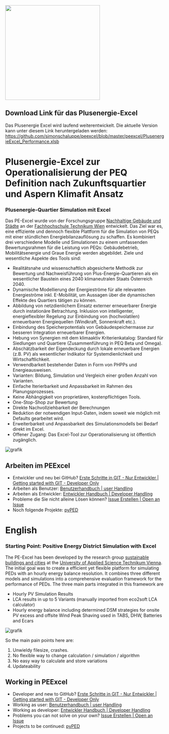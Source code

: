 <img src="https://github.com/simonschaluppe/peexcel/assets/22156735/2856e7d9-54d9-4ea9-a894-1128f435c139" height="300">

## Download Link für das Plusenergie-Excel
Das Plusenergie Excel wird laufend weiterentwickelt. Die aktuelle Version kann unter diesem Link heruntergeladen werden:
https://github.com/simonschaluppe/peexcel/blob/master/peexcel/PlusenergieExcel_Performance.xlsb

# Plusenergie-Excel zur Operationalisierung der PEQ Definition nach Zukunftsquartier und Aspern Klimafit Ansatz
###  Plusenergie-Quartier Simulation mit Excel
Das PE-Excel wurde von der Forschungsgruppe [Nachhaltige Gebäude und Städte](https://res.technikum-wien.at/sbc/) an der [Fachhochschule Technikum Wien](https://www.technikum-wien.at/) entwickelt. Das Ziel war es, eine effiziente und dennoch flexible Plattform für die Simulation von PEQs mit einer stündlichen Energiebilanzauflösung zu schaffen. Es kombiniert drei verschiedene Modelle und Simulationen zu einem umfassenden Bewertungsrahmen für die Leistung von PEQs:  Gebäudebetrieb, Mobilitätsenergie und Graue Energie werden abgebildet. Ziele und wesentliche Aspekte des Tools sind:
* Realitätsnahe und wissenschaftlich abgesicherte Methodik zur Bewertung und Nachweisführung von Plus-Energie-Quartieren als ein wesentlicher Baustein eines 2040 klimaneutralen Staats Österreich 2040.
* Dynamische Modellierung der Energieströme für alle relevanten Energieströme inkl. E-Mobilität, um Aussagen über die dynamischen Effekte des Quartiers tätigen zu können. 
* Abbildung von netzdienlichem Einsatz externer erneuerbarer Energie durch instationäre Betrachtung. Inklusion von intelligenter, energieflexibler Regelung zur Einbindung von (hochvolatilen) erneuerbaren Energiequellen (Windkraft, Sonnenkraft etc.). 
* Einbindung des Speicherpotentials von Gebäudespeichermasse zur besseren Integration erneuerbarer Energien. 
* Hebung von Synergien mit dem klimaaktiv Kriterienkatalog: Standard für Siedlungen und Quartiere  (Zusammenführung in PEQ Beta und Omega). 
* Abschätzbarkeit der Eigendeckung durch lokale erneuerbare Energien (z.B. PV) als wesentlicher Indikator für Systemdienlichkeit und Wirtschaftlichkeit.  
* Verwendbarkeit bestehender Daten in Form von PHPPs und Energieausweisen. 
* Varianten: Bildung, Simulation und Vergleich einer großen Anzahl von Varianten. 
* Einfache Iterierbarkeit und Anpassbarkeit im Rahmen des Planungsprozesses. 
* Keine Abhängigkeit von proprietären, kostenpflichtigen Tools. 
* One-Stop-Shop zur Bewertung  
* Direkte Nachvollziehbarkeit der Berechnungen
* Reduktion der notwendigen Input-Daten, indem soweit wie möglich mit Defaults gearbeitet wird. 
* Erweiterbarkeit und Anpassbarkeit des Simulationsmodells bei Bedarf direkt im Excel.
* Offener Zugang: Das Excel-Tool zur Operationalisierung ist öffentlich zugänglich. 

![grafik](https://user-images.githubusercontent.com/80957185/112003855-9088d400-8b21-11eb-91b0-c3f231016cc3.png)

	
## Arbeiten im PEExcel

* Entwickler und neu bei GitHub? 				[Erste Schritte in GIT - Nur Entwickler | Getting started with GIT - Developer Only](https://github.com/simonschaluppe/peexcel/wiki/2.-Erste-Schritte-in-GIT---Nur-Entwickler-%7C-Getting-started-with-GIT---Developer-only)
* Arbeiten als Benutzer: 			[Benutzerhandbuch | user Handling](https://github.com/simonschaluppe/peexcel/wiki/1.-Benutzerhandbuch-%7C-user-Handling)
* Arbeiten als Entwickler: 			[Entwickler Handbuch | Developer Handling](https://github.com/simonschaluppe/peexcel/wiki/3.-Entwickler-Handbuch-%7C-Developer-Handling)
* Probleme die Sie nicht alleine Lösen können?	[Issue Erstellen | Open an Issue](https://github.com/simonschaluppe/peexcel/wiki/4.-Issue-Erstellen-%7C-Open-an-Issue)
* Noch folgende Projekte:			[pyPED](https://github.com/simonschaluppe/peexcel/wiki/5.-pyPED)

# English
### Starting Point: Positive Energy District Simulation with Excel
The PE-Excel has been developed by the research group [sustainable buildings and cities](https://res.technikum-wien.at/sbc/) at the [University of Applied Science Technikum Vienna](https://www.technikum-wien.at/en/). The initial goal was to create a efficient yet flexible platform for simulating PEDs with an hourly energy balance resolution. It combines three different models and simulations into a comprehensive evaluation framework for the performance of PEDs. The three main parts integrated in this framework are
* Hourly PV Simulation Results 
* LCA results in up to 5 Variants (manually imported from eco2soft LCA calculator)  
* Hourly energy balance including determined DSM strategies for onsite PV excess and offsite Wind Peak Shaving used in TABS, DHW, Batteries and Ecars

![grafik](https://user-images.githubusercontent.com/80957185/112003855-9088d400-8b21-11eb-91b0-c3f231016cc3.png)

	
So the main pain points here are:
1. Unwieldy filesize, crashes.
2. No flexible way to change calculation / simulation / algorithm
3. No easy way to calculate and store variations
4. Updateability

## Working in PEExcel

* Developer and new to GitHub? 				[Erste Schritte in GIT - Nur Entwickler | Getting started with GIT - Developer Only](https://github.com/simonschaluppe/peexcel/wiki/2.-Erste-Schritte-in-GIT---Nur-Entwickler-%7C-Getting-started-with-GIT---Developer-only)
* Working as user: 			[Benutzerhandbuch | user Handling](https://github.com/simonschaluppe/peexcel/wiki/1.-Benutzerhandbuch-%7C-user-Handling)
* Working as developer: 			[Entwickler Handbuch | Developer Handling](https://github.com/simonschaluppe/peexcel/wiki/3.-Entwickler-Handbuch-%7C-Developer-Handling)
* Problems you can not solve on your own?	[Issue Erstellen | Open an Issue](https://github.com/simonschaluppe/peexcel/wiki/4.-Issue-Erstellen-%7C-Open-an-Issue)
* Projects to be continued:			[pyPED](https://github.com/simonschaluppe/peexcel/wiki/5.-pyPED)
